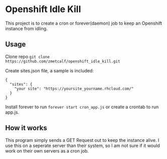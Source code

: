 Openshift Idle Kill
===================

This project is to create a cron or forever(daemon) job to keep an Openshift
instance from idling.

## Usage

Clone repo `git clone https://github.com/zmetcalf/openshift_idle_kill.git`

Create sites.json file, a sample is included:
```
{
  "sites": {
    "your site": "https://yoursite_yourname.rhcloud.com/"
  }
}

```
Install forever to run `forever start cron_app.js` or create a crontab to run
app.js.

## How it works

This program simply sends a GET Request out to keep the instance alive.
I use this on a seperate server than their system, so I am not sure if
it would work on their own servers as a cron job.
